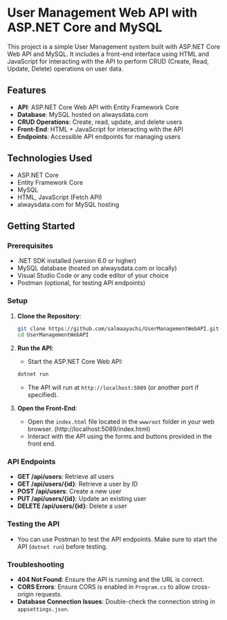 # User Management Web API with ASP.NET Core and MySQL

This project is a simple User Management system built with ASP.NET Core Web API and MySQL. It includes a front-end interface using HTML and JavaScript for interacting with the API to perform CRUD (Create, Read, Update, Delete) operations on user data.

## Features
- **API**: ASP.NET Core Web API with Entity Framework Core
- **Database**: MySQL hosted on alwaysdata.com
- **CRUD Operations**: Create, read, update, and delete users
- **Front-End**: HTML + JavaScript for interacting with the API
- **Endpoints**: Accessible API endpoints for managing users

## Technologies Used
- ASP.NET Core
- Entity Framework Core
- MySQL
- HTML, JavaScript (Fetch API)
- alwaysdata.com for MySQL hosting

## Getting Started

### Prerequisites
- .NET SDK installed (version 6.0 or higher)
- MySQL database (hosted on alwaysdata.com or locally)
- Visual Studio Code or any code editor of your choice
- Postman (optional, for testing API endpoints)

### Setup

1. **Clone the Repository**:
    ```bash
    git clone https://github.com/salmaayachi/UserManagementWebAPI.git
    cd UserManagementWebAPI
    ```

2. **Run the API**:
    - Start the ASP.NET Core Web API:
    ```bash
    dotnet run
    ```
    - The API will run at `http://localhost:5089` (or another port if specified).

3. **Open the Front-End**:
    - Open the `index.html` file located in the `wwwroot` folder in your web browser. (http://localhost:5089/index.html)
    - Interact with the API using the forms and buttons provided in the front end.

### API Endpoints
- **GET /api/users**: Retrieve all users
- **GET /api/users/{id}**: Retrieve a user by ID
- **POST /api/users**: Create a new user
- **PUT /api/users/{id}**: Update an existing user
- **DELETE /api/users/{id}**: Delete a user

### Testing the API
- You can use Postman to test the API endpoints. Make sure to start the API (`dotnet run`) before testing.

### Troubleshooting
- **404 Not Found**: Ensure the API is running and the URL is correct.
- **CORS Errors**: Ensure CORS is enabled in `Program.cs` to allow cross-origin requests.
- **Database Connection Issues**: Double-check the connection string in `appsettings.json`.


